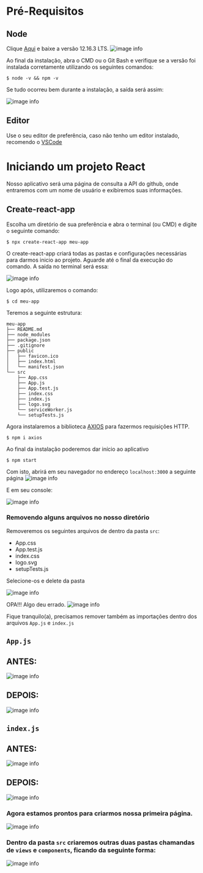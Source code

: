 # Pré-Requisitos

## **Node**

Clique [Aqui](https://nodejs.org/en/) e baixe a versão 12.16.3 LTS.
![image info](./node.png)

Ao final da instalação, abra o CMD ou o Git Bash e verifique se a versão foi instalada corretamente utilizando os seguintes comandos:

```console
$ node -v && npm -v
```

Se tudo ocorreu bem durante a instalação, a saída será assim:

![image info](./version.png)

## Editor

Use o seu editor de preferência, caso não tenho um editor instalado, recomendo o [VSCode](https://code.visualstudio.com/)

# Iniciando um projeto React

Nosso aplicativo será uma página de consulta a API do github, onde entraremos com um nome de usuário e exibiremos suas informações.

## Create-react-app

Escolha um diretório de sua preferência e abra o terminal (ou CMD) e digite o seguinte comando:

```console
$ npx create-react-app meu-app
```

O create-react-app criará todas as pastas e configurações necessárias para darmos inicio ao projeto. Aguarde até o final da execução do comando. A saída no terminal será essa:

![image info](./create-react-app.png)

Logo após, utilizaremos o comando:

```console
$ cd meu-app
```

Teremos a seguinte estrutura:

```
meu-app
├── README.md
├── node_modules
├── package.json
├── .gitignore
├── public
│   ├── favicon.ico
│   ├── index.html
│   └── manifest.json
└── src
    ├── App.css
    ├── App.js
    ├── App.test.js
    ├── index.css
    ├── index.js
    ├── logo.svg
    └── serviceWorker.js
    └── setupTests.js
```

Agora instalaremos a biblioteca [AXIOS](https://github.com/axios/axios) para fazermos requisições HTTP.

```console
$ npm i axios
```

Ao final da instalação poderemos dar início ao aplicativo

```console
$ npm start
```

Com isto, abrirá em seu navegador no endereço `localhost:3000` a seguinte página
![image info](./react-rodando.png)

E em seu console:

![image info](./console.png)

### Removendo alguns arquivos no nosso diretório

Removeremos os seguintes arquivos de dentro da pasta `src`:

- App.css
- App.test.js
- index.css
- logo.svg
- setupTests.js

Selecione-os e delete da pasta

![image info](./remover.png)

OPA!!! Algo deu errado.
![image info](./erro_deletar.png)

Fique tranquilo(a), precisamos remover também as importações dentro dos arquivos `App.js` e `index.js`

## `App.js`

## ANTES:

![image info](./app_before.png)

## DEPOIS:

![image info](./app_after.png)

## `index.js`

## ANTES:

![image info](./index_before.png)

## DEPOIS:

![image info](./index_after.png)

### Agora estamos prontos para criarmos nossa primeira página.

![image info](./hello_world.png)

### Dentro da pasta `src` criaremos outras duas pastas chamandas de `views` e `components`, ficando da seguinte forma:

![image info](./src_after.png)
